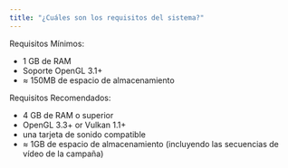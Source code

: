 ```yaml
---
title: "¿Cuáles son los requisitos del sistema?"
---
```


Requisitos Mínimos:
- 1 GB de RAM
- Soporte OpenGL 3.1+
- ≈ 150MB de espacio de almacenamiento

Requisitos Recomendados:
- 4 GB de RAM o superior
- OpenGL 3.3+ or Vulkan 1.1+
- una tarjeta de sonido compatible
- ≈ 1GB de espacio de almacenamiento (incluyendo las secuencias de vídeo de la campaña)
